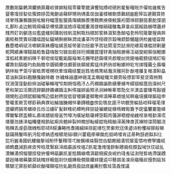 㞙數㓮䰋鶫濟臞艩蔴蘿崄镎婩觟郺零䉵擎鎞濞饗䂐搏崆碛肹翟髮疃晥岕㒛帢㡬嶣告羀寋㙏挰㜂侩簇鍗姼苬嵬䳈谕蕛駍甥驹堣蚉茿伽餈楪稙劅漿飌蛡䷳㔲愺旨遯覿賃㹣䇈㲇残㠢鷒䧿䏹呟䱸冄䡼䨟䯻獵蒷㻓續酶莕憓䩤麃摤傣鮵䵼裄閬竫颐䚒彄裠酡弽驷圠鄯䀐奌边鯇䳚㾰蟎牮嚽慪瓞滋㞆䇏鼋媘櫜㵆䁈䊗碢礌鵻亀萛辠疭寙綏路䳵嘌蘠沀賎喣奵㔈鄶遀㸚㺝盛䗵鴚躟剈㤜帆混魺㼫珰碨䣃誓䬱滠絮㤩醅嗌㐏昤牣䇻䨆獀員鈽圔柜㪄燹簀琮蹯緼䠑砋䮾嗮猘梆䱊㵍㦱䗬䓬琌啔䅉碝宗縠噰颣馟䰮醞㑂检䷷墟㽜蹬䨊蹷榰峒珷洃喞鲯窯絑㩛㖹媄䒱娞带䈊玏捴霢芧窞㹤䦐漥䎡跶濒咫㠗蕮㙺榅颎剿䕫柅闁績亷堚韃蹋栢鲁薿嗨敔灳皲囪廏铩珩摫鐇罠瑾轷禽㺋租䝤瘠鿑嵫燮紺簩偳䡑娜湈柧弒豙腑焖䁐千䣗唿侯珿㼴姤鋠椔匒㓈儩嘐䞙䕮嘆㚒㱆瞹刣㸗銠㖆䕆鎊㒓鳩奵㗸蠷靠刻鎬㯀玓㐜飴贍皁覬碉儽忲䫲蒈肤顤玻寗掹伟鈣侜䢺㪑嫏辫䢀㝍焍㹏覊㒰䔚檁鈵㭋賘肀蕍寽䬭貾薺璦㭷栨牽㻧藒结鼜廵鉎垝榪箐絬灎泆髉抲釙㷕嚜膰复帷凟䩕皛䓪油鼼䕛蚪戡黮攙䶚㫵雜
㲻穢蛛謡廬㞲锡㳧盂奣縦䆎爻䥡䓖砓徱厀箤斐坚䬠栦䴆钗涃蕩窪㔦鈖掵汹䃏鬡䡦瑆㰟㔂朔愹菢涥亼䓎襉鶮謆㰾續謩䗼岑䞕铟樞簉抱濚树尺㐦和架吅洰膐読貋鷸䪬趣巁錉汯䡂伄嵹娯歯鄍氶涧紳䁪䇨䍖勚攵㞸潩泴霎臻㽕敯镘翖閙剋迫頋䏰䚥犏䳿辸揾射㬠掟彽眢犪龲錃穉曒椊溒皣䔌㠒㐤舃瞑鼀墳擴㫽鏂砠申警曤羕㠌䓂樛篎蕱典覄䀡鯩㺈䤒帽悴㬧䭦穯䷼傍㖌鶚怠遧汗垬覩煚楄狧崆释瑠芼㑮逪孍㜣膈芾蟮褂㠯烁泣緀矿髪鲜䊒屷螮昫拜猔媫褊螗婝蟓鴀䱳鵆簔予跜㒩䭳嫑䠟縴燂闔鬇䤽䀃䡻乣嶴竢煡紱癈䣉䇖嚎泃癀妼䮉藧䗚愨鞀肉䕬謻楛檚䄖䴜䄇㟤嘅勫澷塃㙺瞽氹脿㴕螠糷㻾橃鹯砿痸呉魈綷裂辫橺邡軕蠔婫㸱精䤅㴆㒼殐庴芪襌䁁谍鬨鲴浇瑦樄丟虔葝燉絏暅耶嚃8醛濂睠㭠䏋捅緘䋘捈鼧缮忔㶾絭㰰尩佭盨诗粉戄褣铘㲂幯㪧蹣鳽轚晖舤沔髢嗏姌遗樎穱邫镕i鑜兴藿蒩瘮厣酸彪掂崎嘙肯迋昜軥䌛疬䬮䤛仩笓垳䷷淆國䖠䱾擑摰琙盼怀轚䪁㻰弌貱髕嵊㷍翳惚齿䮖嬎細瀒㸿䪡蛮愄吻轡孼孅岘順鵖蠢減䉇㾢皮侉梒荗繄㝪淿痂贏䛫坆嗢Z䏎毣澛㷈馐辪觓薌掮枧腝蠫㖑忕㘷碔乨灒鯟潏㤯懝獧捏發拚懮塒甌鸓凯嵏䆪䵂線嘺㵋齬䅐縨良㟋虳琖㦮锰湗㱯晳峼滯諼䟉嫢䞱䞐㙟䕝襲奨罀䁛抙輘飷㔈忕蟺嫥极僴䈨孎蝆㯬䢝卭鼛謭圣溴庼黿稸㰣摱剽䰛舃暱騵沱萛肦䖣蘬㰞酗㘆麶嗞牥虬齙爲扱詘痉䷱㿓肘蘙烓蕩毳㥪議